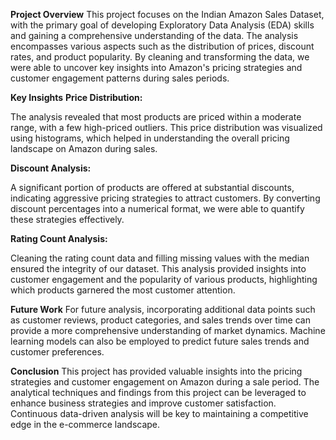 **Project Overview**
This project focuses on the Indian Amazon Sales Dataset, with the primary goal of developing Exploratory Data Analysis (EDA) skills and gaining a comprehensive understanding of the data. The analysis encompasses various aspects such as the distribution of prices, discount rates, and product popularity. By cleaning and transforming the data, we were able to uncover key insights into Amazon's pricing strategies and customer engagement patterns during sales periods.

**Key Insights**
**Price Distribution:**

The analysis revealed that most products are priced within a moderate range, with a few high-priced outliers. This price distribution was visualized using histograms, which helped in understanding the overall pricing landscape on Amazon during sales.

**Discount Analysis:**

A significant portion of products are offered at substantial discounts, indicating aggressive pricing strategies to attract customers. By converting discount percentages into a numerical format, we were able to quantify these strategies effectively.

**Rating Count Analysis:**

Cleaning the rating count data and filling missing values with the median ensured the integrity of our dataset. This analysis provided insights into customer engagement and the popularity of various products, highlighting which products garnered the most customer attention.

**Future Work**
For future analysis, incorporating additional data points such as customer reviews, product categories, and sales trends over time can provide a more comprehensive understanding of market dynamics. Machine learning models can also be employed to predict future sales trends and customer preferences.

**Conclusion**
This project has provided valuable insights into the pricing strategies and customer engagement on Amazon during a sale period. The analytical techniques and findings from this project can be leveraged to enhance business strategies and improve customer satisfaction. Continuous data-driven analysis will be key to maintaining a competitive edge in the e-commerce landscape.


